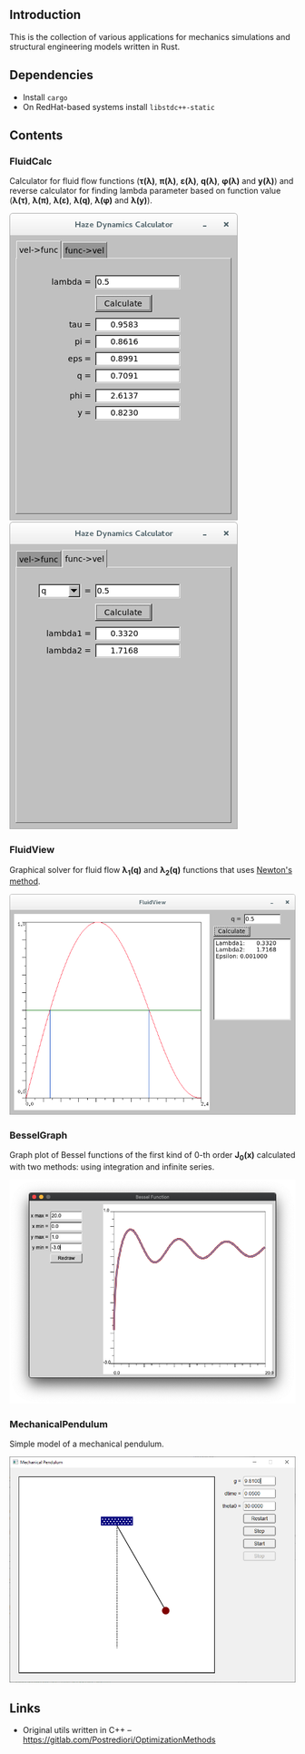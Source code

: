 ## Introduction

This is the collection of various applications for mechanics simulations and structural engineering models written in Rust. 

## Dependencies

* Install `cargo`
* On RedHat-based systems install `libstdc++-static`

## Contents

### FluidCalc

Calculator for fluid flow functions (**&tau;(&lambda;)**, **&pi;(&lambda;)**, **&epsilon;(&lambda;)**, **q(&lambda;)**, **&phi;(&lambda;)** and **y(&lambda;)**) and reverse calculator for finding lambda parameter based on function value (**&lambda;(&tau;)**, **&lambda;(&pi;)**, **&lambda;(&epsilon;)**, **&lambda;(q)**, **&lambda;(&phi;)** and **&lambda;(y)**).

![FluidCalc direct functions screenshot](images/fluidcalc_direct.png)&nbsp;![FluidCalc reverse functions screenshot](images/fluidcalc_reverse.png)

### FluidView

Graphical solver for fluid flow **&lambda;<sub>1</sub>(q)** and **&lambda;<sub>2</sub>(q)** functions that uses [Newton's method](https://en.wikipedia.org/wiki/Newton%27s_method).

![FluidView screenshot](images/fluidview.png)

### BesselGraph

Graph plot of Bessel functions of the first kind of 0-th order **J<sub>0</sub>(x)** calculated with two methods: using integration and infinite series.

![BesselGraph screenshot](images/besselgraph.png)

### MechanicalPendulum

Simple model of a mechanical pendulum.

![MechanicalPendulum screenshot](images/MechanicalPendulum.png)

## Links

* Original utils written in C++ &ndash; https://gitlab.com/Postrediori/OptimizationMethods

